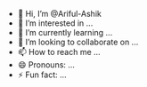 - 👋 Hi, I’m @Ariful-Ashik
- 👀 I’m interested in ...
- 🌱 I’m currently learning ...
- 💞️ I’m looking to collaborate on ...
- 📫 How to reach me ...
- 😄 Pronouns: ...
- ⚡ Fun fact: ...

<!---
Ariful-Ashik/Ariful-Ashik is a ✨ special ✨ repository because its `README.md` (this file) appears on your GitHub profile.
You can click the Preview link to take a look at your changes.
--->
